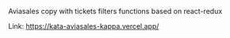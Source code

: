 Aviasales copy with tickets filters functions based on react-redux

Link: https://kata-aviasales-kappa.vercel.app/
